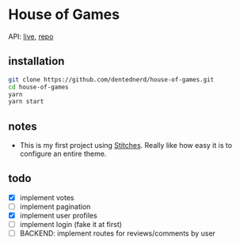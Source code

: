 # House of Games

API: [live](https://nc-games-sql-dentednerd.herokuapp.com/api), [repo](https://github.com/dentednerd/be-nc-games)

## installation

```sh
git clone https://github.com/dentednerd/house-of-games.git
cd house-of-games
yarn
yarn start
```

## notes

- This is my first project using [Stitches](https://stitches.dev/). Really like how easy it is to configure an entire theme.

## todo

- [x] implement votes
- [ ] implement pagination
- [x] implement user profiles
- [ ] implement login (fake it at first)
- [ ] BACKEND: implement routes for reviews/comments by user
